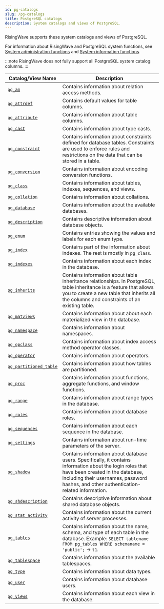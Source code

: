 ```yaml
---
id: pg-catalogs
slug: /pg-catalogs
title: PostgreSQL catalogs
description: System catalogs and views of PostgreSQL.
---
```

<head>
  <link rel="canonical" href="https://docs.risingwave.com/docs/current/pg-catalogs/" />
</head>

RisingWave supports these system catalogs and views of PostgreSQL.

For information about RisingWave and PostgreSQL system functions, see [System administration functions](/sql/functions-operators/sql-function-sys-admin.md) and [System information functions](/sql/functions-operators/sql-function-sys-info.md).

:::note
RisingWave does not fully support all PostgreSQL system catalog columns.
:::

| Catalog/View Name | Description |
| --- | --- |
| [`pg_am`](https://www.postgresql.org/docs/current/catalog-pg-am.html) | Contains information about relation access methods. |
| [`pg_attrdef`](https://www.postgresql.org/docs/current/catalog-pg-attrdef.html) | Contains default values for table columns. |
| [`pg_attribute`](https://www.postgresql.org/docs/current/catalog-pg-attribute.html) | Contains information about table columns.|
| [`pg_cast`](https://www.postgresql.org/docs/current/catalog-pg-cast.html) | Contains information about type casts. |
| [`pg_constraint`](https://www.postgresql.org/docs/current/catalog-pg-constraint.html) | Contains information about constraints defined for database tables. Constraints are used to enforce rules and restrictions on the data that can be stored in a table.|
| [`pg_conversion`](https://www.postgresql.org/docs/current/catalog-pg-conversion.html) | Contains information about encoding conversion functions. |
| [`pg_class`](https://www.postgresql.org/docs/current/catalog-pg-class.html) | Contains information about tables, indexes, sequences, and views. |
| [`pg_collation`](https://www.postgresql.org/docs/current/catalog-pg-collation.html) | Contains information about collations. |
| [`pg_database`](https://www.postgresql.org/docs/current/catalog-pg-database.html) | Contains information about the available databases. |
| [`pg_description`](https://www.postgresql.org/docs/current/catalog-pg-description.html) | Contains descriptive information about database objects. |
| [`pg_enum`](https://www.postgresql.org/docs/current/catalog-pg-enum.html) | Contains entries showing the values and labels for each enum type.|
| [`pg_index`](https://www.postgresql.org/docs/current/catalog-pg-index.html) | Contains part of the information about indexes. The rest is mostly in `pg_class`. |
| [`pg_indexes`](https://www.postgresql.org/docs/current/view-pg-indexes.html) | Contains information about each index in the database.|
| [`pg_inherits`](https://www.postgresql.org/docs/current/catalog-pg-inherits.html)|Contains information about table inheritance relationships. In PostgreSQL, table inheritance is a feature that allows you to create a new table that inherits all the columns and constraints of an existing table. |
| [`pg_matviews`](https://www.postgresql.org/docs/current/view-pg-matviews.html) | Contains information about about each materialized view in the database. |
| [`pg_namespace`](https://www.postgresql.org/docs/current/catalog-pg-namespace.html) | Contains information about namespaces.|
| [`pg_opclass`](https://www.postgresql.org/docs/current/catalog-pg-opclass.html) | Contains information about index access method operator classes. |
| [`pg_operator`](https://www.postgresql.org/docs/current/catalog-pg-operator.html) | Contains information about operators. |
| [`pg_partitioned_table`](https://www.postgresql.org/docs/current/catalog-pg-partitioned-table.html) | Contains information about how tables are partitioned. |
| [`pg_proc`](https://www.postgresql.org/docs/current/catalog-pg-proc.html)|Contains information about functions, aggregate functions, and window functions. |
| [`pg_range`](https://www.postgresql.org/docs/current/catalog-pg-range.html)|Contains information about range types in the database. |
| [`pg_roles`](https://www.postgresql.org/docs/current/view-pg-roles.html) | Contains information about database roles. |
| [`pg_sequences`](https://www.postgresql.org/docs/current/view-pg-sequences.html) | Contains information about each sequence in the database. |
| [`pg_settings`](https://www.postgresql.org/docs/current/view-pg-settings.html) | Contains information about run-time parameters of the server.|
|[`pg_shadow`](https://www.postgresql.org/docs/current/view-pg-shadow.html) |Contains information about database users. Specifically, it contains information about the login roles that have been created in the database, including their usernames, password hashes, and other authentication-related information. |
| [`pg_shdescription`](https://www.postgresql.org/docs/current/catalog-pg-shdescription.html) | Contains descriptive information about shared database objects. |
| [`pg_stat_activity`](https://www.postgresql.org/docs/current/monitoring-stats.html#MONITORING-PG-STAT-ACTIVITY-VIEW) | Contains information about the current activity of server processes. |
| [`pg_tables`](https://www.postgresql.org/docs/current/view-pg-tables.html) |Contains information about the name, schema, and type of each table in the database. Example: `SELECT tablename FROM pg_tables WHERE schemaname = 'public';` -> `t1`.  |
| [`pg_tablespace`](https://www.postgresql.org/docs/current/catalog-pg-tablespace.html) | Contains information about the available tablespaces.|
| [`pg_type`](https://www.postgresql.org/docs/current/catalog-pg-type.html) | Contains information about data types. |
| [`pg_user`](https://www.postgresql.org/docs/current/view-pg-user.html) | Contains information about database users. |
| [`pg_views`](https://www.postgresql.org/docs/current/view-pg-views.html) | Contains information about each view in the database. |
